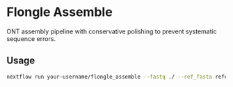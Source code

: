 # Flongle Assemble

ONT assembly pipeline with conservative polishing to prevent systematic sequence errors.

## Usage

```bash
nextflow run your-username/flongle_assemble --fastq ./ --ref_fasta reference.fa
```
